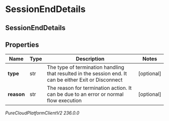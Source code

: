# SessionEndDetails

## SessionEndDetails

## Properties

|Name | Type | Description | Notes|
|------------ | ------------- | ------------- | -------------|
| **type** | str | The type of termination handling that resulted in the session end. It can be either Exit or Disconnect | [optional] |
| **reason** | str | The reason for termination action. It can be due to an error or normal flow execution | [optional] |



_PureCloudPlatformClientV2 236.0.0_
